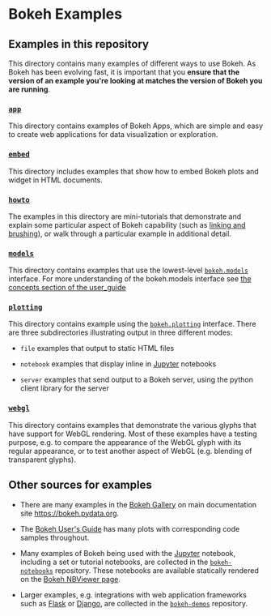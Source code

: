 # Bokeh Examples

## Examples in this repository

This directory contains many examples of different ways to use Bokeh. As Bokeh has been evolving
fast, it is important that you **ensure that the version of an example you're looking at matches
the version of Bokeh you are running**.

### [`app`](app/)

This directory contains examples of Bokeh Apps, which are simple and easy to create web applications for data visualization or exploration.

### [`embed`](embed/)

This directory includes examples that show how to embed Bokeh plots and widget in HTML documents.

### [`howto`](howto/)

The examples in this directory are mini-tutorials that demonstrate and explain
some  particular aspect of Bokeh capability (such as [linking and
brushing](http://www.infovis-wiki.net/index.php?title=Linking_and_Brushing)),
or walk through a particular example in additional detail.

### [`models`](models/)

This directory contains examples that use the lowest-level
[`bokeh.models`](https://bokeh.pydata.org/en/latest/docs/reference/models.html)
interface. For more understanding of the bokeh.models interface see [the
concepts section of the
user_guide](https://bokeh.pydata.org/en/latest/docs/user_guide/concepts.html#bokeh-models)

### [`plotting`](plotting/)

This directory contains example using the
[`bokeh.plotting`](https://bokeh.pydata.org/en/latest/docs/user_guide/plotting.html)
interface. There are three subdirectories illustrating output in three
different modes:

* `file` examples that output to static HTML files

* `notebook` examples that display inline in [Jupyter](http://jupyter.org) notebooks

* `server` examples that send output to a Bokeh server, using the python client library for the server

### [`webgl`](webgl/)

This directory contains examples that demonstrate the various glyphs that have
support for WebGL rendering. Most of these examples have a testing purpose, e.g.
to compare the appearance of the WebGL glyph with its regular appearance, or to
test another aspect of WebGL (e.g. blending of transparent glyphs).


## Other sources for examples

* There are many examples in the [Bokeh Gallery](https://bokeh.pydata.org/en/latest/docs/gallery.html) on main documentation site https://bokeh.pydata.org.

* The [Bokeh User's Guide](https://bokeh.pydata.org/en/latest/docs/user_guide.html) has many plots with corresponding code samples throughout.

* Many examples of Bokeh being used with the [Jupyter](http://jupyter.org) notebook, including a set or tutorial notebooks, are collected in the [`bokeh-notebooks`](https://github.com/bokeh/bokeh-notebooks) repository. These notebooks are available statically rendered on the [Bokeh NBViewer page](http://nbviewer.jupyter.org/github/bokeh/bokeh-notebooks/blob/master/index.ipynb).

* Larger examples, e.g. integrations with web application frameworks such as [Flask](http://flask.pocoo.org) or [Django](https://www.djangoproject.com), are collected in the [`bokeh-demos`](https://github.com/bokeh/bokeh-demos) repository.
